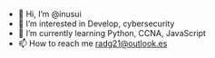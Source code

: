 - 👋 Hi, I’m @inusui
- 👀 I’m interested in Develop, cybersecurity 
- 🌱 I’m currently learning Python, CCNA, JavaScript
- 📫 How to reach me radg21@outlook.es

<!---
inusui/inusui is a ✨ special ✨ repository because its `README.md` (this file) appears on your GitHub profile.
You can click the Preview link to take a look at your changes.
--->
